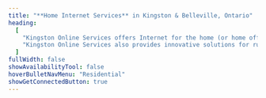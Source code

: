 ```yaml
---
title: "**Home Internet Services** in Kingston & Belleville, Ontario"
heading:
  [
    "Kingston Online Services offers Internet for the home (or home office) at speeds starting from dial-up connectivity to high speed services intended for video and telephony.",
    "Kingston Online Services also provides innovative solutions for rural connectivity where conventional Internet services are not available.",
  ]
fullWidth: false
showAvailabilityTool: false
hoverBulletNavMenu: "Residential"
showGetConnectedButton: true
---
```

